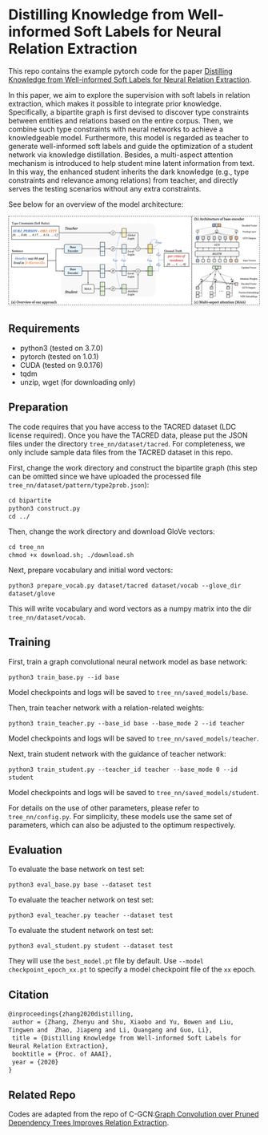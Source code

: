 Distilling Knowledge from Well-informed Soft Labels for Neural Relation Extraction
==========

This repo contains the example pytorch code for the paper [Distilling Knowledge from Well-informed Soft Labels for Neural Relation Extraction](files/AAAI-ZhangZ.7408.pdf). 

In this paper, we aim to explore the supervision with soft labels in relation extraction, which makes it possible to integrate prior knowledge. Specifically, a bipartite graph is first devised to discover type constraints between entities and relations based on the entire corpus. Then, we combine such type constraints with neural networks to achieve a knowledgeable model. Furthermore, this model is regarded as teacher to generate well-informed soft labels and guide the optimization of a student network via knowledge distillation. Besides, a multi-aspect attention mechanism is introduced to help student mine latent information from text. In this way, the enhanced student inherits the dark knowledge (e.g., type constraints and relevance among relations) from teacher, and directly serves the testing scenarios without any extra constraints. 

See below for an overview of the model architecture:

![Architecture](files/model.png "Architecture")

## Requirements

- python3 (tested on 3.7.0)
- pytorch (tested on 1.0.1)
- CUDA (tested on 9.0.176)
- tqdm
- unzip, wget (for downloading only)

## Preparation

The code requires that you have access to the TACRED dataset (LDC license required). Once you have the TACRED data, please put the JSON files under the directory `tree_nn/dataset/tacred`. For completeness, we only include sample data files from the TACRED dataset in this repo.

First, change the work directory and construct the bipartite graph (this step can be omitted since we have uploaded the processed file `tree_nn/dataset/pattern/type2prob.json`):

```
cd bipartite
python3 construct.py
cd ../
```

Then, change the work directory and download GloVe vectors:
```
cd tree_nn
chmod +x download.sh; ./download.sh
```

Next, prepare vocabulary and initial word vectors:
```
python3 prepare_vocab.py dataset/tacred dataset/vocab --glove_dir dataset/glove
```

This will write vocabulary and word vectors as a numpy matrix into the dir `tree_nn/dataset/vocab`.

## Training

First, train a graph convolutional neural network model as base network:
```
python3 train_base.py --id base 
```

Model checkpoints and logs will be saved to `tree_nn/saved_models/base`.


Then, train teacher network with a relation-related weights:
```
python3 train_teacher.py --base_id base --base_mode 2 --id teacher
```

Model checkpoints and logs will be saved to `tree_nn/saved_models/teacher`.

Next, train student network with the guidance of teacher network:
```
python3 train_student.py --teacher_id teacher --base_mode 0 --id student
```

Model checkpoints and logs will be saved to `tree_nn/saved_models/student`.

For details on the use of other parameters, please refer to `tree_nn/config.py`. For simplicity, these models use the same set of parameters, which can also be adjusted to the optimum respectively.

## Evaluation

To evaluate the base network on test set:
```
python3 eval_base.py base --dataset test
```

To evaluate the teacher network on test set:
```
python3 eval_teacher.py teacher --dataset test
```

To evaluate the student network on test set:
```
python3 eval_student.py student --dataset test
```

They will use the `best_model.pt` file by default. Use `--model checkpoint_epoch_xx.pt` to specify a model checkpoint file of the `xx` epoch.


## Citation

```
@inproceedings{zhang2020distilling,
 author = {Zhang, Zhenyu and Shu, Xiaobo and Yu, Bowen and Liu, Tingwen and  Zhao, Jiapeng and Li, Quangang and Guo, Li},
 title = {Distilling Knowledge from Well-informed Soft Labels for Neural Relation Extraction},
 booktitle = {Proc. of AAAI},
 year = {2020}
}
```

## Related Repo

Codes are adapted from the repo of C-GCN:[Graph Convolution over Pruned Dependency Trees Improves Relation Extraction](https://github.com/qipeng/gcn-over-pruned-trees).
